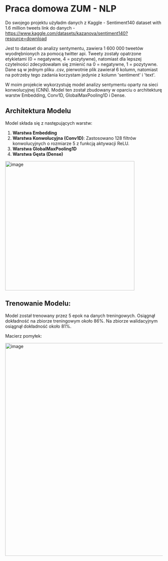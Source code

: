 # Praca domowa ZUM - NLP

Do swojego projektu użyładm danych z Kaggle - Sentiment140 dataset with 1.6 million tweets
link do danych - https://www.kaggle.com/datasets/kazanova/sentiment140?resource=download

Jest to dataset do analizy sentymentu, zawiera 1 600 000 tweetów wyodrębnionych za pomocą twitter api. Tweety zostały opatrzone etykietami (0 = negatywne, 4 = pozytywne), natomiast dla lepszej czytelności zdecydowałam się zmienić na 0 = negatywne, 1 = pozytywne. Dane są w jednym pliku .csv, pierwotnie plik zawierał 6 kolumn, natomiast na potrzeby tego zadania korzystam jedynie z kolumn 'sentiment' i 'text'.

W moim projekcie wykorzystuję model analizy sentymentu oparty na sieci konwolucyjnej (CNN). Model ten został zbudowany w oparciu o architekturę warstw Embedding, Conv1D, GlobalMaxPooling1D i Dense.

## Architektura Modelu

Model składa się z następujących warstw:

1. **Warstwa Embedding**
2. **Warstwa Konwolucyjna (Conv1D)**: Zastosowano 128 filtrów konwolucyjnych o rozmiarze 5 z funkcją aktywacji ReLU.
3. **Warstwa GlobalMaxPooling1D**
4. **Warstwa Gęsta (Dense)**

<img width="413" alt="image" src="https://github.com/HochtaubelM/ZUM_zadanie_praca_domowa_nlp/assets/116303087/980afb06-b1d5-49c3-9c91-34fa2eb97dbe">

## Trenowanie Modelu:
Model został trenowany przez 5 epok na danych treningowych.
Osiągnął dokładność na zbiorze treningowym około 86%.
Na zbiorze walidacyjnym osiągnął dokładność około 81%.

Macierz pomyłek:

<img width="680" alt="image" src="https://github.com/HochtaubelM/ZUM_zadanie_praca_domowa_nlp/assets/116303087/c293fcdd-111e-4fd2-9dc7-9f82c6978f36">








